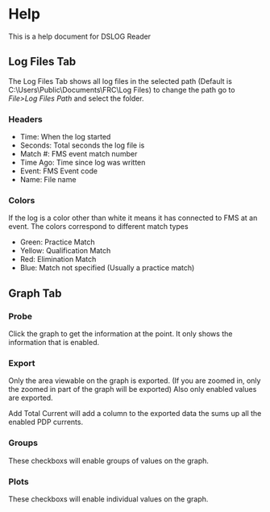 # Help

This is a help document for DSLOG Reader

## Log Files Tab

The Log Files Tab shows all log files in the selected path (Default is C:\Users\Public\Documents\FRC\Log Files) to change the path go to 
*File>Log Files Path* and select the folder. 

### Headers
* Time: When the log started
* Seconds: Total seconds the log file is
* Match #: FMS event match number
* Time Ago: Time since log was written
* Event: FMS Event code
* Name: File name

### Colors
If the log is a color other than white it means it has connected to FMS at an event. The colors correspond to different match types
* Green: Practice Match
* Yellow: Qualification Match
* Red: Elimination Match
* Blue: Match not specified (Usually a practice match)


## Graph Tab

### Probe
Click the graph to get the information at the point. It only shows the information that is enabled.

### Export
Only the area viewable on the graph is exported. (If you are zoomed in, only the zoomed in part of the graph will be exported) Also only enabled values are exported. </p>
Add Total Current will add a column to the exported data the sums up all the enabled PDP currents.

### Groups
These checkboxs will enable groups of values on the graph.

### Plots
These checkboxs will enable individual values on the graph.

